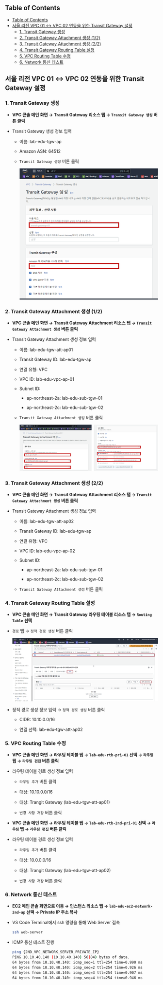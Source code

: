 ## Table of Contents
- [Table of Contents](#table-of-contents)
- [서울 리전 VPC 01 ↔ VPC 02 연동을 위한 Transit Gateway 설정](#서울-리전-vpc-01--vpc-02-연동을-위한-transit-gateway-설정)
  - [1. Transit Gateway 생성](#1-transit-gateway-생성)
  - [2. Transit Gateway Attachment 생성 (1/2)](#2-transit-gateway-attachment-생성-12)
  - [3. Transit Gateway Attachment 생성 (2/2)](#3-transit-gateway-attachment-생성-22)
  - [4. Transit Gateway Routing Table 설정](#4-transit-gateway-routing-table-설정)
  - [5. VPC Routing Table 수정](#5-vpc-routing-table-수정)
  - [6. Network 통신 테스트](#6-network-통신-테스트)

## 서울 리전 VPC 01 ↔ VPC 02 연동을 위한 Transit Gateway 설정

### 1. Transit Gateway 생성

- **VPC 콘솔 메인 화면 → Transit Gateway 리소스 탭 → `Transit Gateway 생성` 버튼 클릭**

- Transit Gateway 생성 정보 입력

    - 이름: lab-edu-tgw-ap

    - Amazon ASN: 64512

    - `Transit Gateway 생성` 버튼 클릭

      ![alt text](./img/transit_gateway_ap_ap_01.png)

### 2. Transit Gateway Attachment 생성 (1/2)

- **VPC 콘솔 메인 화면 → Transit Gateway Attachment 리소스 탭 → `Transit Gateway Attachment 생성` 버튼 클릭**

- Transit Gateway Attachment 생성 정보 입력

    - 이름: lab-edu-tgw-att-ap01

    - Transit Gateway ID: lab-edu-tgw-ap

    - 연결 유형: VPC

    - VPC ID: lab-edu-vpc-ap-01

    - Subnet ID: 

        - ap-northeast-2a: lab-edu-sub-tgw-01

        - ap-northeast-2c: lab-edu-sub-tgw-02

    - `Transit Gateway Attachment 생성` 버튼 클릭

        ![alt text](./img/transit_gateway_ap_ap_02.png)
            
### 3. Transit Gateway Attachment 생성 (2/2)

- **VPC 콘솔 메인 화면 → Transit Gateway Attachment 리소스 탭 → `Transit Gateway Attachment 생성` 버튼 클릭**

- Transit Gateway Attachment 생성 정보 입력

    - 이름: lab-edu-tgw-att-ap02

    - Transit Gateway ID: lab-edu-tgw-ap

    - 연결 유형: VPC

    - VPC ID: lab-edu-vpc-ap-02

    - Subnet ID: 

        - ap-northeast-2a: lab-edu-sub-tgw-01

        - ap-northeast-2c: lab-edu-sub-tgw-02

    - `Transit Gateway Attachment 생성` 버튼 클릭

### 4. Transit Gateway Routing Table 설정

- **VPC 콘솔 메인 화면 → Transit Gateway 라우팅 테이블 리소스 탭 → `Routing Table` 선택**

- `경로` 탭 → `정적 경로 생성` 버튼 클릭

    ![alt text](./img/transit_gateway_ap_ap_03.png)

- 정적 경로 생성 정보 입력 → `정적 경로 생성` 버튼 클릭

    - CIDR: 10.10.0.0/16

    - 연결 선택: lab-edu-tgw-att-ap02

### 5. VPC Routing Table 수정

- **VPC 콘솔 메인 화면 → 라우팅 테이블 탭 → `lab-edu-rtb-pri-01` 선택 → `라우팅` 탭 → `라우팅 편집` 버튼 클릭**

- 라우팅 테이블 경로 생성 정보 입력

    - `라우팅 추가` 버튼 클릭

    - 대상: 10.10.0.0/16

    - 대상: Trangit Gateway (lab-edu-tgw-att-ap01)

    - `변경 사항 저장` 버튼 클릭

- **VPC 콘솔 메인 화면 → 라우팅 테이블 탭 → `lab-edu-rtb-2nd-pri-01` 선택 → `라우팅` 탭 → `라우팅 편집` 버튼 클릭**

- 라우팅 테이블 경로 생성 정보 입력

    - `라우팅 추가` 버튼 클릭

    - 대상: 10.0.0.0/16

    - 대상: Trangit Gateway (lab-edu-tgw-att-ap02)

    - `변경 사항 저장` 버튼 클릭

### 6. Network 통신 테스트

- **EC2 메인 콘솔 화면으로 이동 → 인스턴스 리소스 탭 → `lab-edu-ec2-network-2nd-ap` 선택 → Private IP 주소 복사**

- VS Code Terminal에서 ssh 명령을 통해 Web Server 접속

    ```bash
    ssh web-server
    ```

- ICMP 통신 테스트 진행

    ```bash
    ping {2ND_VPC_NETWORK_SERVER_PRIVATE_IP}
    PING 10.10.40.140 (10.10.40.140) 56(84) bytes of data.
    64 bytes from 10.10.40.140: icmp_seq=1 ttl=254 time=0.990 ms
    64 bytes from 10.10.40.140: icmp_seq=2 ttl=254 time=0.926 ms
    64 bytes from 10.10.40.140: icmp_seq=3 ttl=254 time=0.907 ms
    64 bytes from 10.10.40.140: icmp_seq=4 ttl=254 time=0.946 ms
    ```

<br>